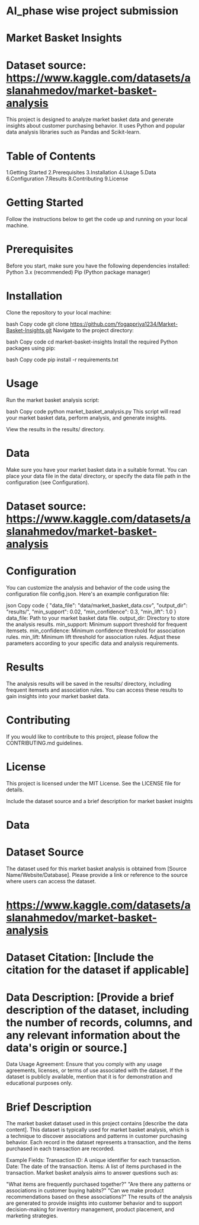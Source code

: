 # AI_phase wise project submission
# Market Basket Insights

# Dataset source: https://www.kaggle.com/datasets/aslanahmedov/market-basket-analysis

This project is designed to analyze market basket data and generate insights about customer purchasing behavior. It uses Python and popular data analysis libraries such as Pandas and Scikit-learn.

# Table of Contents
1.Getting Started
2.Prerequisites
3.Installation
4.Usage
5.Data
6.Configuration
7.Results
8.Contributing
9.License

# Getting Started
Follow the instructions below to get the code up and running on your local machine.

# Prerequisites
Before you start, make sure you have the following dependencies installed:
Python 3.x (recommended)
Pip (Python package manager)
# Installation
Clone the repository to your local machine:

bash
Copy code
git clone https://github.com/Yogappriya1234/Market-Basket-Insights.git
Navigate to the project directory:

bash
Copy code
cd market-basket-insights
Install the required Python packages using pip:

bash
Copy code
pip install -r requirements.txt
# Usage
Run the market basket analysis script:

bash
Copy code
python market_basket_analysis.py
This script will read your market basket data, perform analysis, and generate insights.

View the results in the results/ directory.

# Data
Make sure you have your market basket data in a suitable format. You can place your data file in the data/ directory, or specify the data file path in the configuration (see Configuration).
# Dataset source: https://www.kaggle.com/datasets/aslanahmedov/market-basket-analysis

# Configuration
You can customize the analysis and behavior of the code using the configuration file config.json. Here's an example configuration file:

json
Copy code
{
  "data_file": "data/market_basket_data.csv",
  "output_dir": "results/",
  "min_support": 0.02,
  "min_confidence": 0.3,
  "min_lift": 1.0
}
data_file: Path to your market basket data file.
output_dir: Directory to store the analysis results.
min_support: Minimum support threshold for frequent itemsets.
min_confidence: Minimum confidence threshold for association rules.
min_lift: Minimum lift threshold for association rules.
Adjust these parameters according to your specific data and analysis requirements.

# Results
The analysis results will be saved in the results/ directory, including frequent itemsets and association rules. You can access these results to gain insights into your market basket data.

# Contributing
If you would like to contribute to this project, please follow the CONTRIBUTING.md guidelines.

# License
This project is licensed under the MIT License. See the LICENSE file for details.

Include the dataset source and a brief description for market basket insights

# Data
# Dataset Source
The dataset used for this market basket analysis is obtained from [Source Name/Website/Database]. Please provide a link or reference to the source where users can access the dataset.
#  https://www.kaggle.com/datasets/aslanahmedov/market-basket-analysis

# Dataset Citation: [Include the citation for the dataset if applicable]

# Data Description: [Provide a brief description of the dataset, including the number of records, columns, and any relevant information about the data's origin or source.]

Data Usage Agreement: Ensure that you comply with any usage agreements, licenses, or terms of use associated with the dataset. If the dataset is publicly available, mention that it is for demonstration and educational purposes only.

#  Brief Description
The market basket dataset used in this project contains [describe the data content]. This dataset is typically used for market basket analysis, which is a technique to discover associations and patterns in customer purchasing behavior. Each record in the dataset represents a transaction, and the items purchased in each transaction are recorded.

Example Fields:
Transaction ID: A unique identifier for each transaction.
Date: The date of the transaction.
Items: A list of items purchased in the transaction.
Market basket analysis aims to answer questions such as:

"What items are frequently purchased together?"
"Are there any patterns or associations in customer buying habits?"
"Can we make product recommendations based on these associations?"
The results of the analysis are generated to provide insights into customer behavior and to support decision-making for inventory management, product placement, and marketing strategies.
